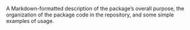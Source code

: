 A Markdown-formatted description of the package’s overall purpose, the organization
of the package code in the repository, and some simple examples of usage.